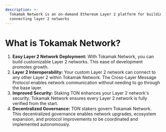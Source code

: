 ```yaml
---
description: >-
  Tokamak Network is an on-demand Ethereum Layer 2 platform for building and
  connecting layer 2 networks
---
```


# What is Tokamak Network?

1. **Easy Layer 2 Network Deployment:** With Tokamak Network, you can build customizable Layer 2 networks. This ease of development promotes growth.
2. **Layer 2 Interoperability:** Your custom Layer 2 network can connect to any other Layer 2 within Tokamak Network. The Cross-Layer Message Protocol enables network communication without needing to go through the base layer.
3. **Improved Security:** Staking TON enhances your Layer 2 network's security. Tokamak Network ensures every Layer 2 network is fully verified from the start.
4. **Decentralized Governance:** TON stakers govern Tokamak Network. This decentralized governance enables network upgrades, ecosystem expansion, and protocol improvements to be coordinated and implemented autonomously.
